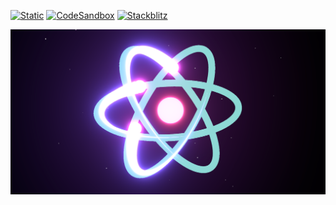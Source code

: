 [![Static](https://img.shields.io/badge/demo-%23646CFF.svg?logo=html5&logoColor=white)](https://pmndrs.github.io/examples/react-ellipsecurve)
[![CodeSandbox](https://img.shields.io/badge/codesandbox-040404?logo=codesandbox&logoColor=DBDBDB)](https://codesandbox.io/s/github/pmndrs/examples/tree/main/apps/react-ellipsecurve)
[![Stackblitz](https://img.shields.io/badge/stackblitz-fff?logo=Stackblitz&logoColor=1389FD)](https://stackblitz.com/github/pmndrs/examples/tree/main/apps/react-ellipsecurve)

![](thumbnail.png)

